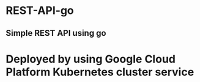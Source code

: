 # REST-API-go
## Simple REST API using go

# Deployed by using Google Cloud Platform Kubernetes cluster service
